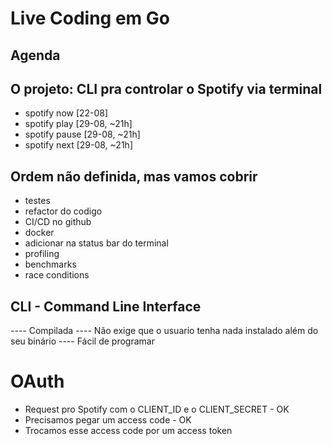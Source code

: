 # Live Coding em Go

## Agenda

## O projeto: CLI pra controlar o Spotify via terminal

- spotify now [22-08]
- spotify play [29-08, ~21h]
- spotify pause [29-08, ~21h]
- spotify next [29-08, ~21h]

## Ordem não definida, mas vamos cobrir

- testes
- refactor do codigo
- CI/CD no github
- docker
- adicionar na status bar do terminal
- profiling
- benchmarks
- race conditions

## CLI - Command Line Interface

---- Compilada
---- Não exige que o usuario tenha nada instalado além do seu binário
---- Fácil de programar


# OAuth

- Request pro Spotify com o CLIENT_ID e o CLIENT_SECRET - OK
- Precisamos pegar um access code - OK
- Trocamos esse access code por um access token 
